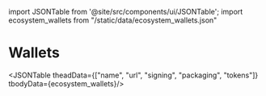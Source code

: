 import JSONTable from '@site/src/components/ui/JSONTable';
import ecosystem_wallets from "/static/data/ecosystem_wallets.json"

# Wallets

<JSONTable theadData={["name", "url", "signing", "packaging", "tokens"]} tbodyData={ecosystem_wallets}/>


